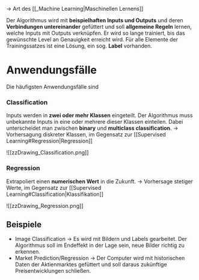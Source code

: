 -> Art des [[_Machine Learning|Maschinellen Lernens]]

Der Algorithmus wird mit **beispielhaften Inputs und Outputs** und deren **Verbindungen untereinander** gefüttert und soll **allgemeine Regeln** lernen, welche Inputs mit Outputs verknüpfen. Er wird so lange trainiert, bis das gewünschte Level an Genauigkeit erreicht wird. Für alle Elemente der Trainingssatzes ist eine Lösung, ein sog. **Label** vorhanden.

# Anwendungsfälle

Die häufigsten Anwendungsfälle sind

### Classification

Inputs werden in **zwei oder mehr Klassen** eingeteilt. Der Algorithmus muss unbekannte Inputs in eine oder mehrere dieser Klassen einteilen. Dabei unterscheidet man zwischen **binary** und **multiclass classification**.  -> Vorhersagung diskreter Klassen, im Gegensatz zur [[Supervised Learning#Regression|Regression]]

![[zzDrawing_Classification.png]]

### Regression

Extrapoliert einen **numerischen Wert** in die Zukunft. -> Vorhersage stetiger Werte, im Gegensatz zur [[Supervised Learning#Classification|Klassifikation]]


![[zzDrawing_Regression.png]]

## Beispiele

- Image Classification
  -> Es wird mit Bildern und Labels gearbeitet. Der Algorithmus soll im Endeffekt in der Lage sein, neue Bilder richtig zu erkennen.
- Market Prediction/Regression
  -> Der Computer wird mit historischen Daten der Aktienmarktes gefüttert und soll daraus zukünftige Preisentwicklungen schließen.


